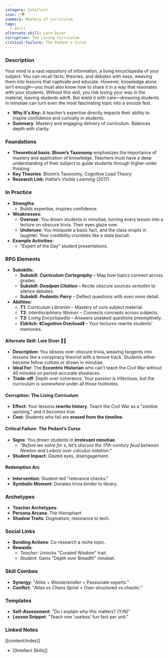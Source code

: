 ```yaml
---
category: Intellect
icon: 🧠🌍
summary: Mastery of curriculum
tags:
  - skill
alternate-skill: Lore Diver
corruption: The Living Curriculum
critical-failure: The Pedant's Curse
---
```

### **Description**  
Your mind is a vast repository of information, a living encyclopedia of your subject. You can recall facts, theories, and debates with ease, weaving them into lessons that captivate and educate. However, knowledge alone isn’t enough—you must also know how to share it in a way that resonates with your students. Without this skill, you risk losing your way in the material, leaving students adrift. But wield it with care—drowning students in minutiae can turn even the most fascinating topic into a snooze fest.
- **Why It's Key:** A teacher’s expertise directly impacts their ability to inspire confidence and curiosity in students.
- **Summary**: Mastery and engaging delivery of curriculum. Balances depth with clarity.

### **Foundations**  
- **Theoretical basis**: **Bloom’s Taxonomy** emphasizes the importance of mastery and application of knowledge. Teachers must have a deep understanding of their subject to guide students through higher-order thinking.
- **Key Theories**: Bloom’s Taxonomy, Cognitive Load Theory  
- **Research Link**: Hattie’s *Visible Learning* (2017)  

### **In Practice**  
- **Strengths**:  
	- Builds expertise, inspires confidence.
- **Weaknesses**:  
	- **Overuse**: You drown students in minutiae, turning every lesson into a lecture on obscure trivia. Their eyes glaze over.
	- **Underuse**: You misquote a basic fact, and the class erupts in laughter. Your credibility crumbles like a stale biscuit.
- **Example Activities**:  
	- "Expert of the Day" student presentations.  

### **RPG Elements**  
- **Subskills:**
	- **Subskill: _Curriculum Cartography_** – Map how topics connect across grades.
	- **Subskill: _Deadpan Citation_** – Recite obscure sources _verbatim_ to silence debates.
	- **Subskill: _Pedantic Parry_** – Deflect questions with _even more_ detail.
- **Abilities:**
	- **T1**: _Curriculum Librarian_ – Mastery of core subject material.
	- **T2**: _Interdisciplinary Weaver_ – Connects concepts across subjects.
	- **T3**: _Living Encyclopedia_ – Answers unasked questions preemptively.
	- **Eldritch**: **《Cognitive Overload》** – Your lectures rewrite students’ memories.
#### **Alternate Skill: Lore Diver 📜🌊**
- **Description**: You obsess over obscure trivia, weaving tangents into lessons like a conspiracy theorist with a tenure track. Students either become fellow cultists or drown in minutiae.
- **Ideal For**: The **Eccentric Historian** who can’t teach the Civil War without 40 minutes on period-accurate shoelaces.
- **Trade-off**: Depth over coherence. Your passion is infectious, but the curriculum is _somewhere_ under all those footnotes.
#### **Corruption: The Living Curriculum**
- **Effect**: Your lessons **rewrite history**. Teach the Civil War as a "zombie uprising," and _it becomes true_.
- **Cost**: Students who fail are **erased from the timeline**.
#### **Critical Failure: The Pedant’s Curse** 
- **Signs**: You drown students in **irrelevant minutiae**.
    - _"Before we solve for x, let’s discuss the 17th-century feud between Newton and Leibniz over calculus notation."_
- **Student Impact**: Glazed eyes, disengagement.  
#### **Redemption Arc**  
- **Intervention**: Student-led "relevance checks."  
- **Symbolic Moment**: Donates trivia binder to library.  

### **Archetypes**  
- **Teacher Archetypes**: 
- **Persona Arcana**: The Hierophant  
- **Shadow Traits**: Dogmatism, resistance to tech.  

### **Social Links**  
- **Bonding Actions**: Co-research a niche topic.  
- **Rewards**:  
  - *Teacher*: Unlocks "Curated Wisdom" trait.  
  - *Student*: Gains "Depth over Breadth" mindset.  

### **Skill Combos**  
- **Synergy**: "*Atlas* + *Wonderkindler* = Passionate experts."  
- **Conflict**: "*Atlas* vs *Chaos Spiral* = Over-structured vs chaotic."  

### **Templates**  
- **Self-Assessment**: "Do I explain *why* this matters? (Y/N)"  
- **Lesson Snippet**: "Teach one ‘useless’ fun fact per unit."  

### **Linked Notes** 
[[content/index]]
- [[Intellect Skills]]